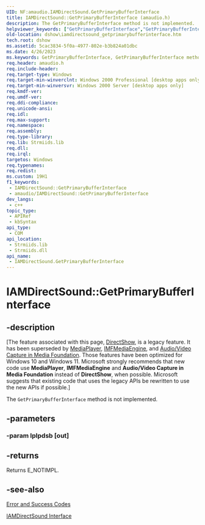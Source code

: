 ```yaml
---
UID: NF:amaudio.IAMDirectSound.GetPrimaryBufferInterface
title: IAMDirectSound::GetPrimaryBufferInterface (amaudio.h)
description: The GetPrimaryBufferInterface method is not implemented.
helpviewer_keywords: ["GetPrimaryBufferInterface","GetPrimaryBufferInterface method [DirectShow]","GetPrimaryBufferInterface method [DirectShow]","IAMDirectSound interface","IAMDirectSound interface [DirectShow]","GetPrimaryBufferInterface method","IAMDirectSound.GetPrimaryBufferInterface","IAMDirectSound::GetPrimaryBufferInterface","IAMDirectSoundGetPrimaryBufferInterface","amaudio/IAMDirectSound::GetPrimaryBufferInterface","dshow.iamdirectsound_getprimarybufferinterface"]
old-location: dshow\iamdirectsound_getprimarybufferinterface.htm
tech.root: dshow
ms.assetid: 5cac3834-5f0a-4977-802e-b3b824a01dbc
ms.date: 4/26/2023
ms.keywords: GetPrimaryBufferInterface, GetPrimaryBufferInterface method [DirectShow], GetPrimaryBufferInterface method [DirectShow],IAMDirectSound interface, IAMDirectSound interface [DirectShow],GetPrimaryBufferInterface method, IAMDirectSound.GetPrimaryBufferInterface, IAMDirectSound::GetPrimaryBufferInterface, IAMDirectSoundGetPrimaryBufferInterface, amaudio/IAMDirectSound::GetPrimaryBufferInterface, dshow.iamdirectsound_getprimarybufferinterface
req.header: amaudio.h
req.include-header: 
req.target-type: Windows
req.target-min-winverclnt: Windows 2000 Professional [desktop apps only]
req.target-min-winversvr: Windows 2000 Server [desktop apps only]
req.kmdf-ver: 
req.umdf-ver: 
req.ddi-compliance: 
req.unicode-ansi: 
req.idl: 
req.max-support: 
req.namespace: 
req.assembly: 
req.type-library: 
req.lib: Strmiids.lib
req.dll: 
req.irql: 
targetos: Windows
req.typenames: 
req.redist: 
ms.custom: 19H1
f1_keywords:
 - IAMDirectSound::GetPrimaryBufferInterface
 - amaudio/IAMDirectSound::GetPrimaryBufferInterface
dev_langs:
 - c++
topic_type:
 - APIRef
 - kbSyntax
api_type:
 - COM
api_location:
 - Strmiids.lib
 - Strmiids.dll
api_name:
 - IAMDirectSound.GetPrimaryBufferInterface
---
```


# IAMDirectSound::GetPrimaryBufferInterface


## -description

\[The feature associated with this page, [DirectShow](/windows/win32/directshow/directshow), is a legacy feature. It has been superseded by [MediaPlayer](/uwp/api/Windows.Media.Playback.MediaPlayer), [IMFMediaEngine](/windows/win32/api/mfmediaengine/nn-mfmediaengine-imfmediaengine), and [Audio/Video Capture in Media Foundation](windows/win32/medfound/audio-video-capture-in-media-foundation). Those features have been optimized for Windows 10 and Windows 11. Microsoft strongly recommends that new code use **MediaPlayer**, **IMFMediaEngine** and **Audio/Video Capture in Media Foundation** instead of **DirectShow**, when possible. Microsoft suggests that existing code that uses the legacy APIs be rewritten to use the new APIs if possible.\]

The <code>GetPrimaryBufferInterface</code> method is not implemented.

## -parameters

### -param lplpdsb [out]

## -returns

Returns E_NOTIMPL.

## -see-also

<a href="/windows/desktop/DirectShow/error-and-success-codes">Error and Success Codes</a>



<a href="/windows/desktop/api/amaudio/nn-amaudio-iamdirectsound">IAMDirectSound Interface</a>